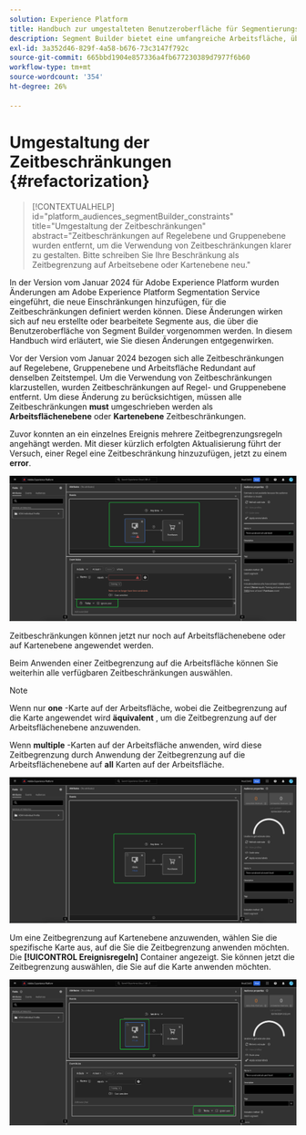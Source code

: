 ```yaml
---
solution: Experience Platform
title: Handbuch zur umgestalteten Benutzeroberfläche für Segmentierungszeitbeschränkungen
description: Segment Builder bietet eine umfangreiche Arbeitsfläche, über die Sie mit Profildatenelementen interagieren können. Der Arbeitsbereich bietet intuitive Steuerelemente zum Erstellen und Bearbeiten von Regeln, z. B. Drag-and-Drop-Kacheln, die zur Darstellung von Dateneigenschaften dienen.
exl-id: 3a352d46-829f-4a58-b676-73c3147f792c
source-git-commit: 665bbd1904e857336a4fb677230389d7977f6b60
workflow-type: tm+mt
source-wordcount: '354'
ht-degree: 26%

---
```


# Umgestaltung der Zeitbeschränkungen {#refactorization}

>[!CONTEXTUALHELP]
>id="platform_audiences_segmentBuilder_constraints"
>title="Umgestaltung der Zeitbeschränkungen"
>abstract="Zeitbeschränkungen auf Regelebene und Gruppenebene wurden entfernt, um die Verwendung von Zeitbeschränkungen klarer zu gestalten. Bitte schreiben Sie Ihre Beschränkung als Zeitbegrenzung auf Arbeitsebene oder Kartenebene neu."

In der Version vom Januar 2024 für Adobe Experience Platform wurden Änderungen am Adobe Experience Platform Segmentation Service eingeführt, die neue Einschränkungen hinzufügen, für die Zeitbeschränkungen definiert werden können. Diese Änderungen wirken sich auf neu erstellte oder bearbeitete Segmente aus, die über die Benutzeroberfläche von Segment Builder vorgenommen werden. In diesem Handbuch wird erläutert, wie Sie diesen Änderungen entgegenwirken.

Vor der Version vom Januar 2024 bezogen sich alle Zeitbeschränkungen auf Regelebene, Gruppenebene und Arbeitsfläche Redundant auf denselben Zeitstempel. Um die Verwendung von Zeitbeschränkungen klarzustellen, wurden Zeitbeschränkungen auf Regel- und Gruppenebene entfernt. Um diese Änderung zu berücksichtigen, müssen alle Zeitbeschränkungen **must** umgeschrieben werden als **Arbeitsflächenebene** oder **Kartenebene** Zeitbeschränkungen.

Zuvor konnten an ein einzelnes Ereignis mehrere Zeitbegrenzungsregeln angehängt werden. Mit dieser kürzlich erfolgten Aktualisierung führt der Versuch, einer Regel eine Zeitbeschränkung hinzuzufügen, jetzt zu einem **error**.

![Die Zeitbegrenzung auf Regelebene wird hervorgehoben. Der Fehler, der anschließend auftritt, wird ebenfalls hervorgehoben. ](../images/ui/segment-refactoring/rule-time-constraint.png)

Zeitbeschränkungen können jetzt nur noch auf Arbeitsflächenebene oder auf Kartenebene angewendet werden.

Beim Anwenden einer Zeitbegrenzung auf die Arbeitsfläche können Sie weiterhin alle verfügbaren Zeitbeschränkungen auswählen.

>[!NOTE]
>
>Wenn nur **one** -Karte auf der Arbeitsfläche, wobei die Zeitbegrenzung auf die Karte angewendet wird **äquivalent** , um die Zeitbegrenzung auf der Arbeitsflächenebene anzuwenden.
>
>Wenn **multiple** -Karten auf der Arbeitsfläche anwenden, wird diese Zeitbegrenzung durch Anwendung der Zeitbegrenzung auf die Arbeitsflächenebene auf **all** Karten auf der Arbeitsfläche.

![Die Zeitbegrenzung auf Arbeitsflächenebene wird hervorgehoben.](../images/ui/segment-refactoring/canvas-time-constraint.png)

Um eine Zeitbegrenzung auf Kartenebene anzuwenden, wählen Sie die spezifische Karte aus, auf die Sie die Zeitbegrenzung anwenden möchten. Die **[!UICONTROL Ereignisregeln]** Container angezeigt. Sie können jetzt die Zeitbegrenzung auswählen, die Sie auf die Karte anwenden möchten.

![Die Zeitbeschränkung auf Kartenebene wird hervorgehoben.](../images/ui/segment-refactoring/card-time-constraint.png)
